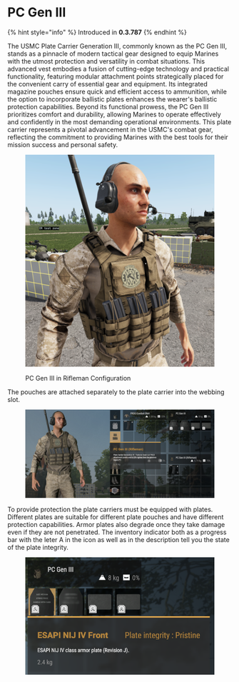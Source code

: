 # PC Gen III

{% hint style="info" %}
Introduced in **0.3.787**
{% endhint %}

The USMC Plate Carrier Generation III, commonly known as the PC Gen III, stands as a pinnacle of modern tactical gear designed to equip Marines with the utmost protection and versatility in combat situations. This advanced vest embodies a fusion of cutting-edge technology and practical functionality, featuring modular attachment points strategically placed for the convenient carry of essential gear and equipment. Its integrated magazine pouches ensure quick and efficient access to ammunition, while the option to incorporate ballistic plates enhances the wearer's ballistic protection capabilities. Beyond its functional prowess, the PC Gen III prioritizes comfort and durability, allowing Marines to operate effectively and confidently in the most demanding operational environments. This plate carrier represents a pivotal advancement in the USMC's combat gear, reflecting the commitment to providing Marines with the best tools for their mission success and personal safety.

<figure><img src="../../../../../.gitbook/assets/image (8) (1).png" alt=""><figcaption><p>PC Gen III in Rifleman Configuration</p></figcaption></figure>

The pouches are attached separately to the plate carrier into the webbing slot.

<figure><img src="../../../../../.gitbook/assets/image (10) (1).png" alt=""><figcaption></figcaption></figure>

To provide protection the plate carriers must be equipped with plates. Different plates are suitable for different plate pouches and have different protection capabilities. Armor plates also degrade once they take damage even if they are not penetrated. The inventory indicator both as a progress bar with the leter A in the icon as well as in the description tell you the state of the plate integrity.

<figure><img src="../../../../../.gitbook/assets/image (11).png" alt=""><figcaption></figcaption></figure>

